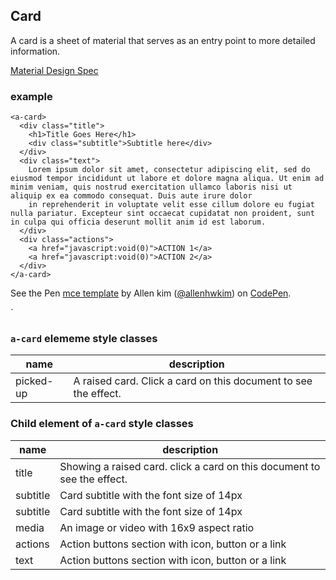 <a name="Card"></a>

## Card
A card is a sheet of material that serves as an entry point to more detailed information. 

[Material Design Spec](https://material.io/guidelines/components/cards.html#cards-content-blocks)

### example
```
<a-card>
  <div class="title">
    <h1>Title Goes Here</h1>
    <div class="subtitle">Subtitle here</div>
  </div>
  <div class="text">
    Lorem ipsum dolor sit amet, consectetur adipiscing elit, sed do eiusmod tempor incididunt ut labore et dolore magna aliqua. Ut enim ad minim veniam, quis nostrud exercitation ullamco laboris nisi ut aliquip ex ea commodo consequat. Duis aute irure dolor
    in reprehenderit in voluptate velit esse cillum dolore eu fugiat nulla pariatur. Excepteur sint occaecat cupidatat non proident, sunt in culpa qui officia deserunt mollit anim id est laborum.
  </div>
  <div class="actions">
    <a href="javascript:void(0)">ACTION 1</a>
    <a href="javascript:void(0)">ACTION 2</a>
  </div>
</a-card>
```

<p data-height="300" data-theme-id="32189" data-slug-hash="ZvaEez" data-default-tab="html,result" data-user="allenhwkim" data-embed-version="2" data-pen-title="mce template" class="codepen">See the Pen <a href="https://codepen.io/allenhwkim/pen/PEJKKo/">mce template</a> by Allen kim (<a href="https://codepen.io/allenhwkim">@allenhwkim</a>) on <a href="https://codepen.io">CodePen</a>.</p>
<script async src="https://production-assets.codepen.io/assets/embed/ei.js"></script>`


### `a-card` elememe style classes
 |name|description|
 |---|---|
 |picked-up| A raised card. Click a card on this document to see the effect. 


### Child element of `a-card` style classes
 |name|description|
 |---|---|
 |title| Showing a raised card. click a card on this document to see the effect.
 |subtitle| Card subtitle with the font size of 14px
 |subtitle| Card subtitle with the font size of 14px
 |media| An image or video with 16x9 aspect ratio
 |actions| Action buttons section with icon, button or a link 
 |text| Action buttons section with icon, button or a link

